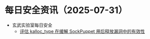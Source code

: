 # 每日安全资讯（2025-07-31）

- 玄武实验室每日安全
  - [评估 kalloc_type 在缓解 SockPuppet 用后释放漏洞中的有效性](https://security.apple.com/blog/what-if-we-had-sockpuppet-in-ios16/)
